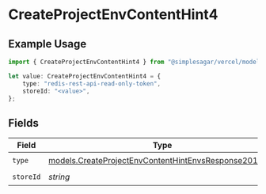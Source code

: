 # CreateProjectEnvContentHint4

## Example Usage

```typescript
import { CreateProjectEnvContentHint4 } from "@simplesagar/vercel/models/createprojectenvop.js";

let value: CreateProjectEnvContentHint4 = {
    type: "redis-rest-api-read-only-token",
    storeId: "<value>",
};
```

## Fields

| Field                                                                                                                | Type                                                                                                                 | Required                                                                                                             | Description                                                                                                          |
| -------------------------------------------------------------------------------------------------------------------- | -------------------------------------------------------------------------------------------------------------------- | -------------------------------------------------------------------------------------------------------------------- | -------------------------------------------------------------------------------------------------------------------- |
| `type`                                                                                                               | [models.CreateProjectEnvContentHintEnvsResponse201Type](../models/createprojectenvcontenthintenvsresponse201type.md) | :heavy_check_mark:                                                                                                   | N/A                                                                                                                  |
| `storeId`                                                                                                            | *string*                                                                                                             | :heavy_check_mark:                                                                                                   | N/A                                                                                                                  |